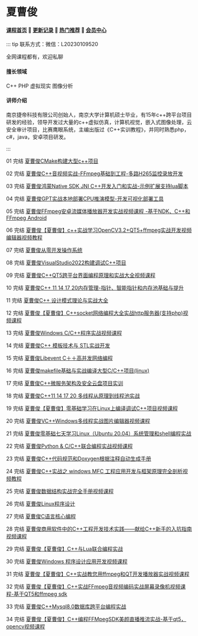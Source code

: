 # 夏曹俊

#### [**课程首页**](../../README.md) 💖 [**更新记录**](./gxjl-2023.md) 💖 [**热门推荐**](./rmtj.md) 💖 [**会员中心**](./vip.md)

::: tip
联系方式：微信：L20230109520

全网课程都有，欢迎私聊



#### 擅长领域

C++ PHP 虚拟现实 图像分析

#### 讲师介绍

南京捷帝科技有限公司创始人，南京大学计算机硕士毕业，有15年c++跨平台项目研发的经验，领导开发过大量的c++虚拟仿真，计算机视觉，嵌入式图像处理，云安全审计项目，比赛鹰眼系统，主编出版过《C++实训教程》，并同时熟悉php，c#，java，安卓项目研发。

:::

01 完结 [夏曹俊CMake构建大型c++项目](https://edu.51cto.com/course/31970.html)

02 完结 [夏曹俊C++音视频实战-FFmpeg基础到工程-多路H265监控录放开发](https://edu.51cto.com/course/24960.html)

03 完结 [夏曹俊鸿蒙Native SDK JNI C++开发入门和实战-示例扩展支持lua脚本](https://edu.51cto.com/course/29081.html)

04 完结 [夏曹俊GPT实战本地部署CPU推演模型-开发可视化部署工具](https://edu.51cto.com/course/34039.html)

05 完结 [夏曹俊FFmpeg安卓流媒体播放器开发实战视频课程 -基于NDK、C++和 FFmpeg Android](https://edu.51cto.com/course/12822.html)

06 完结 [夏曹俊【夏曹俊】c++实战学习OpenCV3.2+QT5+ffmpeg实战开发视频编辑器视频教程](https://edu.51cto.com/course/8934.html)

07 完结 [夏曹俊从零开发操作系统](https://edu.51cto.com/course/23737.html)

08 完结 [夏曹俊VisualStudio2022构建调试C++项目](https://edu.51cto.com/course/33147.html)

09 完结 [夏曹俊C++QT5跨平台界面编程原理和实战大全视频课程](https://edu.51cto.com/course/11507.html)

10 完结 [夏曹俊C++ 11 14 17 20内存管理-指针、智能指针和内存池基础与提升](https://edu.51cto.com/course/28411.html)

11 完结 [夏曹俊C++ 设计模式理论与实战大全](https://edu.51cto.com/course/13912.html)

12 完结 [夏曹俊【夏曹俊】C++socket网络编程大全实战http服务器(支持php)视频课程](https://edu.51cto.com/course/8486.html)

13 完结 [夏曹俊Windows C/C++程序实战视频课程](https://edu.51cto.com/course/15665.html)

14 完结 [夏曹俊C++ 模板技术与 STL实战开发](https://edu.51cto.com/course/13911.html)

15 完结 [夏曹俊Libevent C＋＋高并发网络编程](https://edu.51cto.com/course/17731.html)

16 完结 [夏曹俊makefile基础与实战编译大型C/C++项目(linux)](https://edu.51cto.com/course/28705.html)

17 完结 [夏曹俊C++微服务架构及安全云盘项目实训](https://edu.51cto.com/course/23308.html)

18 完结 [夏曹俊C++11 14 17 20 多线程从原理到线程池实战](https://edu.51cto.com/course/26869.html)

19 完结 [夏曹俊【夏曹俊】零基础学习在Linux上编译调试C++项目视频课程](https://edu.51cto.com/course/8237.html)

20 完结 [夏曹俊VC++Windows多线程实战图片编辑器视频课程](https://edu.51cto.com/course/8175.html)

21 完结 [夏曹俊零基础七天学习Linux（Ubuntu 20.04）系统管理和shell编程实战](https://edu.51cto.com/course/27526.html)

22 完结 [夏曹俊Python & C/C++联合编程实战视频课程](https://edu.51cto.com/course/15278.html)

23 完结 [夏曹俊C++代码规范和Doxygen根据注释自动生成手册](https://edu.51cto.com/course/26926.html)

24 完结 [夏曹俊C++实战之 windows MFC 工程应用开发与框架原理完全剖析视频教程](https://edu.51cto.com/course/13746.html)

25 完结 [夏曹俊数据结构实战完全手册视频课程](https://edu.51cto.com/course/14944.html)

26 完结 [夏曹俊Linux程序设计](https://edu.51cto.com/course/18055.html)

27 完结 [夏曹俊C语言核心编程](https://edu.51cto.com/course/14985.html)

28 完结 [夏曹俊商用软件中的C++工程开发技术实践——献给C++新手的入坑指南视频课程](https://edu.51cto.com/course/15559.html)

29 完结 [夏曹俊【夏曹俊】C++与Lua联合编程实战](https://edu.51cto.com/course/7559.html)

30 完结 [夏曹俊Windows 程序设计应用开发视频课程](https://edu.51cto.com/course/12840.html)

31 完结 [夏曹俊【夏曹俊】C++实战教您用ffmpeg和QT开发播放器实战视频课程](https://edu.51cto.com/course/8059.html)

32 完结 [夏曹俊【夏曹俊】C++实战FFmpeg音视频编码实战屏幕录像机视频课程-基于QT5和ffmpeg sdk](https://edu.51cto.com/course/10359.html)

33 完结 [夏曹俊C++Mysql8.0数据库跨平台编程实战](https://edu.51cto.com/course/16608.html)

34 完结 [夏曹俊【夏曹俊】C++编程FFMpegSDK美颜直播推流实战-基于qt5，opencv视频课程](https://edu.51cto.com/course/10840.html)




